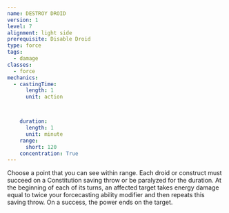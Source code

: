 ```yaml
---
name: DESTROY DROID
version: 1
level: 7
alignment: light side
prerequisite: Disable Droid
type: force
tags:
  - damage
classes:
  - force
mechanics:
  - castingTime:
      length: 1
      unit: action



    duration:
      length: 1
      unit: minute
    range:
      short: 120
    concentration: True
---
```

Choose a point that you can see within range. Each
droid or construct must succeed on a Constitution
saving throw or be paralyzed for the duration. At the
beginning of each of its turns, an affected target takes
energy damage equal to twice your forcecasting ability
modifier and then repeats this saving throw. On a
success, the power ends on the target.

    